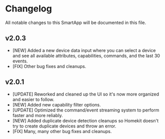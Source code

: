 
# Changelog

All notable changes to this SmartApp will be documented in this file.

## v2.0.3
- [NEW] Added a new device data input where you can select a device and see all available attributes, capabilities, commands, and the last 30 events.
- [FIX] Other bug fixes and cleanups.

## v2.0.1
- [UPDATE] Reworked and cleaned up the UI so it's now more organized and easier to follow.
- [NEW] Added new capability filter options.
- [UPDATE] Optimized the command/event streaming system to perform faster and more reliably.
- [NEW] Added duplicate device detection cleanups so Homekit doesn't try to create duplicate devices and throw an error.
- [FIX] Many, many other bug fixes and cleanups.
